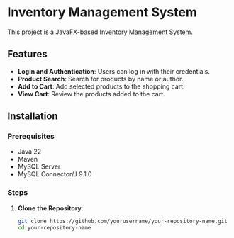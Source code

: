 # Inventory Management System

This project is a JavaFX-based Inventory Management System.

## Features

- **Login and Authentication**: Users can log in with their credentials.
- **Product Search**: Search for products by name or author.
- **Add to Cart**: Add selected products to the shopping cart.
- **View Cart**: Review the products added to the cart.

## Installation

### Prerequisites

- Java 22
- Maven
- MySQL Server
- MySQL Connector/J 9.1.0

### Steps

1. **Clone the Repository**:
   ```bash
   git clone https://github.com/yourusername/your-repository-name.git
   cd your-repository-name
  
